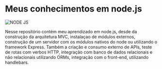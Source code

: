 # Meus conhecimentos em node.js
<img aling='center' alt= 'NODE JS' src='https://img.shields.io/badge/Node.js-43853D?style=for-the-badge&logo=node.js&logoColor=white'/>

Nesse repositório contém meu aprendizado em node.js, desde da construção da arquitetura MVC, instalaçao de módulos externos, construção de um servidor com os módulos nativos do node 
ou utilizando o framework Express. Também a criação e consumo externo de APIs, teste de rotas com verbos HTTP, integração com banco de dados relacionais 
e não relacionais utilizando ORMs, integração com o front-end, utilizando handlebars.
